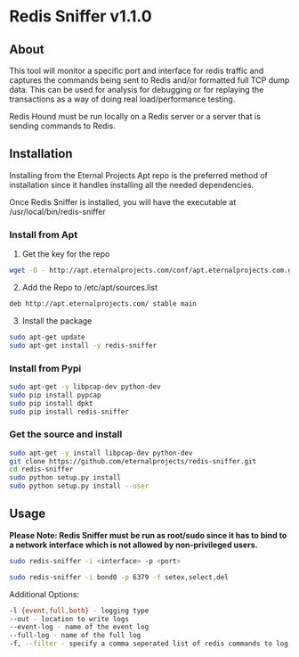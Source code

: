 # Redis Sniffer v1.1.0

## About

This tool will monitor a specific port and interface for redis traffic and captures the commands being sent to Redis and/or formatted full TCP dump data.  This can be used for analysis for debugging or for replaying the transactions as a way of doing real load/performance testing.

Redis Hound must be run locally on a Redis server or a server that is sending commands to Redis.

## Installation
Installing from the Eternal Projects Apt repo is the preferred method of installation since it handles installing all the needed dependencies.

Once Redis Sniffer is installed, you will have the executable at /usr/local/bin/redis-sniffer

### Install from Apt
1. Get the key for the repo
```bash
wget -O - http://apt.eternalprojects.com/conf/apt.eternalprojects.com.gpg.key|apt-key add -
```
2. Add the Repo to /etc/apt/sources.list
```bash
deb http://apt.eternalprojects.com/ stable main
```
3. Install the package
```bash
sudo apt-get update
sudo apt-get install -y redis-sniffer
```

### Install from Pypi
```bash
sudo apt-get -y libpcap-dev python-dev
sudo pip install pypcap
sudo pip install dpkt
sudo pip install redis-sniffer
```

### Get the source and install

```bash
sudo apt-get -y install libpcap-dev python-dev
git clone https://github.com/eternalprojects/redis-sniffer.git
cd redis-sniffer
sudo python setup.py install
sudo python setup.py install --user
```


## Usage

**Please Note: Redis Sniffer must be run as root/sudo since it has to bind to a network interface which is not allowed by non-privileged users.**
```bash
sudo redis-sniffer -i <interface> -p <port>

sudo redis-sniffer -i bond0 -p 6379 -f setex,select,del
```
Additional Options:
```bash
-l {event,full,both} - logging type
--out - location to write logs
--event-log - name of the event log
--full-log - name of the full log
-f, --filter - specify a comma seperated list of redis commands to log
```

